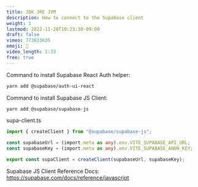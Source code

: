 ```yaml
---
title: JDK JRE JVM
description: How to connect to the Supabase client
weight: 1
lastmod: 2022-11-20T10:23:30-09:00
draft: false
vimeo: 773633635
emoji: 🚆
video_length: 1:33
free: true 
---
```


Command to install Supabase React Auth helper:

```bash
yarn add @supabase/auth-ui-react
```

Command to install Supabase JS Client:

```bash
yarn add @supabase/supabase-js
```

supa-client.ts

```ts
import { createClient } from "@supabase/supabase-js";

const supabaseUrl = (import.meta as any).env.VITE_SUPABASE_API_URL;
const supabaseKey = (import.meta as any).env.VITE_SUPABASE_ANON_KEY;

export const supaClient = createClient(supabaseUrl, supabaseKey);
```

Supabase JS Client Reference Docs: https://supabase.com/docs/reference/javascript